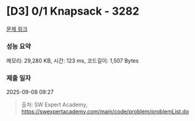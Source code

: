 # [D3] 0/1 Knapsack - 3282 

[문제 링크](https://swexpertacademy.com/main/code/problem/problemDetail.do?contestProbId=AWBJAVpqrzQDFAWr) 

### 성능 요약

메모리: 29,280 KB, 시간: 123 ms, 코드길이: 1,507 Bytes

### 제출 일자

2025-09-08 09:27



> 출처: SW Expert Academy, https://swexpertacademy.com/main/code/problem/problemList.do